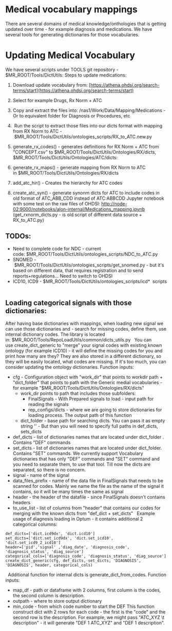 # Medical vocabulary mappings
There are several domains of medical knowledge/onthologies that is getting updated over time - for example diagnosis and medications.
We have several tools for generating dictionaries for those vocabularies.
 
# Updating Medical Vocabulary
We have several scripts under TOOLS git repository - $MR_ROOT/Tools/DictUtils:
Steps to update medications:
1. Download update vocabulary from: [https://athena.ohdsi.org/search-terms/start](https://athena.ohdsi.org/search-terms/start)
  
1. Select for example Drugs, Rx Norm + ATC
1. Copy and extract the files into: /nas1/Work/Data/Mapping/Medications - Or to equivalent folder for Diagnosis or Procedures, etc
2.  Run the script to extract those files into our dicts format with mapping from RX Norm to ATC - $MR_ROOT/Tools/DictUtils/ontologies_scripts/RX_to_ATC.new.py
  
1. generate_rx_codes() - generates definitions for RX Norm + ATC from "CONCEPT.csv" to $MR_ROOT/Tools/DictUtils/Ontologies/RX/dicts, $MR_ROOT/Tools/DictUtils/Ontologies/ATC/dicts: 
  
2. generate_rx_maps() - generate mapping from RX Norm to ATC in $MR_ROOT/Tools/DictUtils/Ontologies/RX/dicts
  
3. add_atc_hir() - Creates the hierarchy for ATC codes
  
4. create_atc_syn() - generate synonm dicts for ATC to include codes in old format of ATC_ABB_CDD instead of ATC:ABBCDD
Jupyter notebook with some test on the raw files of OHDSI: [http://node-02:9000/notebooks/alon-internal/Medications_mapping.ipynb](http://node-02:9000/notebooks/alon-internal/Medications_mapping.ipynb)
 
(get_rxnorm_dicts.py - is old script of different data source + RX_to_ATC.py)
## TODOs:
- Need to complete code for NDC - current code: $MR_ROOT/Tools/DictUtils/ontologies_scripts/NDC_to_ATC.py
- SNOMED - $MR_ROOT/Tools/DictUtils/ontologies_scripts/get_snomed.py - but it's based on different data, that requires registration and to send reports+regulations... Need to switch to OHDSI 
- ICD10, ICD9 - $MR_ROOT/Tools/DictUtils/ontologies_scripts/icd*  scripts
 
## Loading categorical signals with those dictionaries:
After having base dictionaries with mappings, when loading new signal we can use those dictionaries and - search for missing codes, define them, use internal dictionary codes.
The library is located in: $MR_ROOT/Tools/RepoLoadUtils/common/dicts_utils.py
 
You can use create_dict_generic to "merge" your signal codes with existing known ontology (for example ICD10) - it will define the missing codes for you and print how many are they? They are also stored in a different dictionary, so they will be easily located, what codes are missing. If it's too much, you can consider updating the ontology dictionaries.
Function inputs:
- cfg - Configuration object with "work_dir" that points to workdir path + "dict_folder" that points to path with the Generic medial vocabularies - for example "$MR_ROOT/Tools/DictUtils/Ontologies/RX/dicts"
  - work_dir points to path that includes those subfolders:
    - FinalSignals - With Prepared signals to load - input path for reading the signals
    - rep_configs/dicts - where we are going to store dictionaries for loading process. The output path of this function
  - dict_folder - base path for searching dicts. You can pass it as empty string '' - But than you will need to specify full paths in def_dicts, sets_dicts
- def_dicts - list of dictionaries names that are located under dict_folder . Contains "DEF" commands
- set_dicts - list of dictionaries names that are located under dict_folder. Contains "SET" commands. We currently support Vocabulary dictionaries that has only "DEF" commands and "SET" command and you need to separate them, to use that tool. Till now the dicts are separated, so there is no concern.
- signal - name of the signal
- data_files_prefix - name of the data file in FinalSignals that needs to be scanned for codes. Mainly we name the file as the name of the signal it contains, so it will be many times the same as signal
- header - the header of the datafile - since FinalSignals doesn't contains headers
- to_use_list - list of columns from "header" that contains our codes for merging with the known dicts from "def_dict + set_dicts"
 
Example usage of diagnosis loading in Optum - it contains additional 2 categorical columns:
```
def_dicts=['dict.icd9dx', 'dict.icd10']
set_dicts=['dict.set_icd9dx', 'dict.set_icd10', 'dict.set_icd9_2_icd10']
header=['pid','signal' ,'diag_date', 'diagnosis_code', 'diagnosis_status', 'diag_source']
categorical_cols=['diagnosis_code', 'diagnosis_status', 'diag_source']
create_dict_generic(cfg, def_dicts, set_dicts, 'DIAGNOSIS', 'DIAGNOSIS', header, categorical_cols)
```
 
Additional function for internal dicts is generate_dict_from_codes. Function inputs:
- map_df - path or dataframe with 2 columns, first column is the codes, the second column is description. 
- outpath - where to store output dictionary
- min_code - from which code number to start the DEF
This function construct dict with 2 rows for each code - the first is the "code" and the second row is the description.
For example, we might pass "ATC_XYZ \t description" - it will generate "DEF 1 ATC_XYZ" and "DEF 1 description". 
 
 
